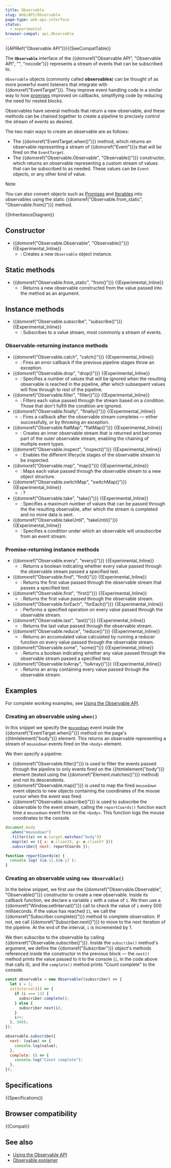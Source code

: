 ```yaml
---
title: Observable
slug: Web/API/Observable
page-type: web-api-interface
status:
  - experimental
browser-compat: api.Observable
---
```


{{APIRef("Observable API")}}{{SeeCompatTable}}

The **`Observable`** interface of the {{domxref("Observable API", "Observable API", "", "nocode")}} represents a stream of events that can be subscribed to.

`Observable` objects (commonly called **observables**) can be thought of as more powerful event listeners that integrate with {{domxref("EventTarget")}}. They improve event handling code in a similar way to how [promises](/en-US/docs/Web/JavaScript/Reference/Global_Objects/Promise) improved on callbacks, simplifying code by reducing the need for nested blocks.

Observables have several methods that return a new observable, and these methods can be chained together to create a pipeline to precisely control the stream of events as desired.

The two main ways to create an observable are as follows:

- The {{domxref("EventTarget.when()")}} method, which returns an observable representing a stream of {{domxref("Event")}}s that will be fired on the `EventTarget`.
- The {{domxref("Observable.Observable", "Observable()")}} constructor, which returns an observable representing a custom stream of values that can be subscribed to as needed. These values can be `Event` objects, or any other kind of value.

> [!NOTE]
> You can also convert objects such as [Promises](/en-US/docs/Web/JavaScript/Reference/Global_Objects/Promise) and [Iterables](/en-US/docs/Web/JavaScript/Reference/Iteration_protocols) into observables using the static {{domxref("Observable.from_static", "Observable.from()")}} method.

{{InheritanceDiagram}}

## Constructor

- {{domxref("Observable.Observable", "Observable()")}} {{Experimental_Inline}}
  - : Creates a new `Observable` object instance.

## Static methods

- {{domxref("Observable.from_static", "from()")}} {{Experimental_Inline}}
  - : Returns a new observable constructed from the value passed into the method as an argument.

## Instance methods

- {{domxref("Observable.subscribe", "subscribe()")}} {{Experimental_Inline}}
  - : Subscribes to a value stream, most commonly a stream of events.

### Observable-returning instance methods

- {{domxref("Observable.catch", "catch()")}} {{Experimental_Inline}}
  - : Fires an error callback if the previous pipeline stages throw an exception.
- {{domxref("Observable.drop", "drop()")}} {{Experimental_Inline}}
  - : Specifies a number of values that will be ignored when the resulting observable is reached in the pipeline, after which subsequent values will flow through to rest of the pipeline.
- {{domxref("Observable.filter", "filter()")}} {{Experimental_Inline}}
  - : Filters each value passed through the stream based on a condition. Those that don't fulfill the condition are ignored.
- {{domxref("Observable.finally", "finally()")}} {{Experimental_Inline}}
  - : Fires a callback after the observable stream completes — either successfully, or by throwing an exception.
- {{domxref("Observable.flatMap", "flatMap()")}} {{Experimental_Inline}}
  - : Creates an inner observable stream that is returned and becomes part of the outer observable stream, enabling the chaining of multiple event types.
- {{domxref("Observable.inspect", "inspect()")}} {{Experimental_Inline}}
  - : Enables the different lifecycle stages of the observable stream to be inspected.
- {{domxref("Observable.map", "map()")}} {{Experimental_Inline}}
  - : Maps each value passed through the observable stream to a new object structure.
- {{domxref("Observable.switchMap", "switchMap()")}} {{Experimental_Inline}}
  - : ?
- {{domxref("Observable.take", "take()")}} {{Experimental_Inline}}
  - : Specifies a maximum number of values that can be passed through the the resulting observable, after which the stream is completed and no more data is sent.
- {{domxref("Observable.takeUntil", "takeUntil()")}} {{Experimental_Inline}}
  - : Specifies a condition under which an observable will unsubscribe from an event stream.

### Promise-returning instance methods

- {{domxref("Observable.every", "every()")}} {{Experimental_Inline}}
  - : Returns a boolean indicating whether every value passed through the observable stream passed a specified test.
- {{domxref("Observable.find", "find()")}} {{Experimental_Inline}}
  - : Returns the first value passed through the observable stream that passes a specified test.
- {{domxref("Observable.first", "first()")}} {{Experimental_Inline}}
  - : Returns the first value passed through the observable stream.
- {{domxref("Observable.forEach", "forEach()")}} {{Experimental_Inline}}
  - : Performs a specified operation on every value passed through the observable stream.
- {{domxref("Observable.last", "last()")}} {{Experimental_Inline}}
  - : Returns the last value passed through the observable stream.
- {{domxref("Observable.reduce", "reduce()")}} {{Experimental_Inline}}
  - : Returns an accumulated value calculated by running a reducer function on every value passed through the observable stream.
- {{domxref("Observable.some", "some()")}} {{Experimental_Inline}}
  - : Returns a boolean indicating whether any value passed through the observable stream passed a specified test.
- {{domxref("Observable.toArray", "toArray()")}} {{Experimental_Inline}}
  - : Returns an array containing every value passed through the observable stream.

## Examples

For complete working examples, see [Using the Observable API](/en-US/docs/Web/API/Observable_API/Using).

### Creating an observable using `when()`

In this snippet we specify the [`mousedown`](/en-US/docs/Web/API/Element/mousedown_event) event inside the {{domxref("EventTarget.when()")}} method on the page's {{htmlelement("body")}} element. This returns an observable representing a stream of `mousedown` events fired on the `<body>` element.

We then specify a pipeline:

- {{domxref("Observable.filter()")}} is used to filter the events passed through the pipeline to only events fired on the {{htmlelement("body")}} element (tested using the {{domxref("Element.matches()")}} method) and not its descendents.
- {{domxref("Observable.map()")}} is used to map the fired `mousedown` event objects to new objects containing the coordinates of the mouse cursor when the event was fired.
- {{domxref("Observable.subscribe()")}} is used to subscribe the observable to the event stream, calling the `reportCoords()` function each time a `mousedown` event fires on the `<body>`. This function logs the mouse coordinates to the console.

```js
document.body
  .when("mousedown")
  .filter((e) => e.target.matches("body"))
  .map((e) => ({ x: e.clientX, y: e.clientY }))
  .subscribe({ next: reportCoords });

function reportCoords(e) {
  console.log(`${e.x},${e.y}`);
}
```

### Creating an observable using `new Observable()`

In the below snippet, we first use the {{domxref("Observable.Observable", "Observable()")}} constructor to create a new observable. Inside its callback function, we declare a variable `i` with a value of `1`. We then use a {{domxref("Window.setInterval()")}} call to check the value of `i` every 500 milliseconds. If the value has reached `11`, we call the {{domxref("Subscriber.complete()")}} method to complete observation. If not, we call {{domxref("Subscriber.next()")}} to move to the next iteration of the pipeline. At the end of the interval, `i` is incremented by 1.

We then subscribe to the observable by calling {{domxref("Observable.subscribe()")}}. Inside the `subscribe()` method's argument, we define the {{domxref("Subscriber")}} object's methods referenced inside the constructor in the previous block — the `next()` method prints the value passed to it to the console (`i`, in the code above that calls it), and the `complete()` method prints "Count complete" to the console.

```js
const observable = new Observable((subscriber) => {
  let i = 1;
  setInterval(() => {
    if (i === 11) {
      subscriber.complete();
    } else {
      subscriber.next(i);
    }
    i++;
  }, 500);
});

observable.subscribe({
  next: (value) => {
    console.log(value);
  },
  complete: () => {
    console.log("Count complete");
  },
});
```

## Specifications

{{Specifications}}

## Browser compatibility

{{Compat}}

## See also

- [Using the Observable API](/en-US/docs/Web/API/Observable_API/Using)
- [Observable explainer](https://github.com/WICG/observable/blob/master/README.md)
